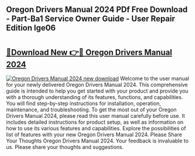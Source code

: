 ## Oregon Drivers Manual 2024 PDf Free Download - Part-Ba1 Service Owner Guide - User Repair Edition lge06

# <h2><a href="http://bc3935.oget.top/?id=Oregon+Drivers+Manual+2024">🔗Download New 👉🔴 Oregon Drivers Manual 2024</a></h2>

[![Oregon Drivers Manual 2024 new download](https://i.imgur.com/5g1atiW.png)](http://bc3935.oget.top/?id=Oregon+Drivers+Manual+2024)
Welcome to the user manual for your newly delivered Oregon Drivers Manual 2024. This comprehensive guide is intended to help you get started with your product and provide you with a thorough understanding of its features, functions, and capabilities. You will find step-by-step instructions for installation, operation, maintenance, and troubleshooting. To get the most out of your Oregon Drivers Manual 2024, please read this user manual carefully before use. It includes detailed instructions for product setup, as well as information on how to use its various features and capabilities. Explore the possibilities of list of features with your new Oregon Drivers Manual 2024. Please Share Your Thoughts Oregon Drivers Manual 2024. Your feedback is invaluable to us. Please share your thoughts and suggestions.
